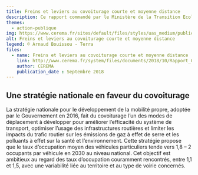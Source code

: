```yaml
---
title: Freins et leviers au covoiturage courte et moyenne distance
description: Ce rapport commandé par le Ministère de la Transition Ecologique et Solidaire présente des retours d'expériences, analyse les freins au développement de cette solution de mobilité et détaille les préconisations des acteurs pour faciliter la pratique du co-voiturage courte distance.
themes: 
  - action-publique
img: https://www.cerema.fr/sites/default/files/styles/uas_medium/public/media/images/2018/04/DaGLR5sU0AEM0ux.jpg%20large.jpg
alt: Freins et leviers au covoiturage courte et moyenne distance
legend: © Arnaud Bouissou - Terra
files: 
  - name: Freins et leviers au covoiturage courte et moyenne distance
    link: http://www.cerema.fr/system/files/documents/2018/10/Rapport_Cerema_covoiturage_courte-distance_final.pdf
    author: CEREMA
    publication_date : Septembre 2018
---
```



## Une stratégie nationale en faveur du covoiturage

La stratégie nationale pour le développement de la mobilité propre, adoptée par le Gouvernement en 2016, fait du covoiturage l’un des modes de déplacement à développer pour améliorer l’efficacité du système de transport, optimiser l’usage des infrastructures routières et limiter les impacts du trafic routier sur les émissions de gaz à effet de serre et les polluants à effet sur la santé et l’environnement. Cette stratégie propose que le taux d’occupation moyen des véhicules particuliers tende vers 1,8 – 2 occupants par véhicule en 2030 au niveau national. Cet objectif est ambitieux au regard des taux d’occupation couramment rencontrés, entre 1,1 et 1,5, avec une variabilité liée au territoire et au type de voirie concernés.